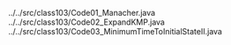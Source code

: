 ../../src/class103/Code01_Manacher.java
../../src/class103/Code02_ExpandKMP.java
../../src/class103/Code03_MinimumTimeToInitialStateII.java
